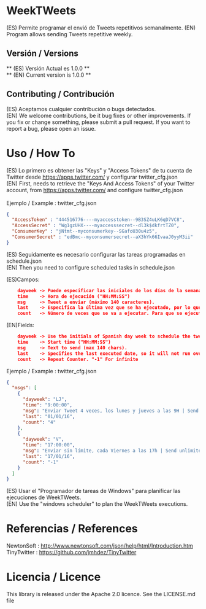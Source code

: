 WeekTWeets
==========

(ES) Permite programar el envió de Tweets repetitivos semanalmente.
(EN) Program allows sending Tweets repetitive weekly.

Versión / Versions
-------------------

** (ES) Versión Actual es 1.0.0 **<br>
** (EN) Current version is 1.0.0 **<br>


Contributing / Contribución
---------------------------

(ES) Aceptamos cualquier contribución o bugs detectados.<br>
(EN) We welcome contributions, be it bug fixes or other improvements. If you fix or change something, please submit a pull request. If you want to report a bug, please open an issue. <br>


Uso / How To
============


(ES) Lo primero es obtener las "Keys" y "Access Tokens" de tu cuenta de Twitter desde https://apps.twitter.com/ y configurar twitter_cfg.json<br>
(EN) First, needs to retrieve the "Keys And Access Tokens" of your Twitter account, from https://apps.twitter.com/ and configure twitter_cfg.json<br>
<br>
Ejemplo / Example : twitter_cfg.json

```Json
{
  "AccessToken" : "444516776----myaccesstoken--9B3SZ4uLK6qD7VC8",
  "AccessSecret" : "Wg1gzUHX----myaccesssecret--dl3k$dkfrtTZ0",
  "ConsumerKey" : "jNtmt--myconsumerkey--SGafoU30u4z5",
  "ConsumerSecret" : "edBmc--myconsumersecret--aX3hYk66IvaaJ0yyM3ii"
}
```

(ES) Seguidamente es necesario configurar las tareas programadas en schedule.json<br>
(EN) Then you need to configure scheduled tasks in schedule.json<br>


(ES)Campos:
```Json
    dayweek -> Puede especificar las iniciales de los días de la semana que se va a ejecutar "LMXJVSD".
    time    -> Hora de ejecución ("HH:MM:SS")
    msg     -> Tweet a enviar (máximo 140 caracteres).
    last    -> Especifica la última vez que se ha ejecutado, por lo que no se ejecutará más en esa fecha. (DD/MM/AA)
    count   -> Número de veces que se va a ejecutar. Para que se ejecute de forma indefinida hay que indicar "-1"
```   

(EN)Fields:
```Json
    dayweek -> Use the initials of Spanish day week to schedule the tweets "LMXJVSD".
    time    -> Start time ("HH:MM:SS")
    msg     -> Text to send (max 140 chars).
    last    -> Specifies the last executed date, so it will not run over on that date. (DD/MM/YY)
    count   -> Repeat Counter. "-1" For infinite
```   

Ejemplo / Example : twitter_cfg.json

```Json
{
  "msgs": [
    {
      "dayweek": "LJ",
      "time": "9:00:00",
      "msg": "Enviar Tweet 4 veces, los lunes y jueves a las 9H | Send Tweet 4 times, Monday and Thursday at 9 am",
      "last": "01/01/16",
      "count": "4"
    },
    {
      "dayweek": "V",
      "time": "17:00:00",
      "msg": "Enviar sin límite, cada Viernes a las 17h | Send unlimited , every Friday at 17h",
      "last": "17/01/16",
      "count": "-1"
    }
  ]
}

```

(ES) Usar el "Programador de tareas de Windows" para planificar las ejecuciones de WeekTWeets.<br>
(EN) Use the "windows scheduler" to plan the WeekTWeets executions.<br>

Referencias / References
========================

NewtonSoft  : http://www.newtonsoft.com/json/help/html/Introduction.htm <br>
TinyTwitter : https://github.com/jmhdez/TinyTwitter <br>
 

Licencia / Licence
==================

This library is released under the Apache 2.0 licence. See the LICENSE.md file